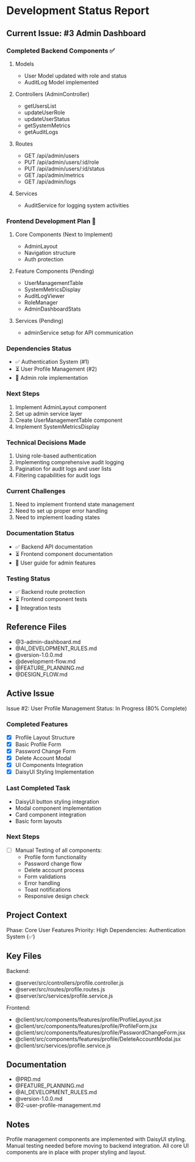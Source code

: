 # Development Status Report

## Current Issue: #3 Admin Dashboard

### Completed Backend Components ✅
1. Models
   - User Model updated with role and status
   - AuditLog Model implemented
   
2. Controllers (AdminController)
   - getUsersList
   - updateUserRole
   - updateUserStatus
   - getSystemMetrics
   - getAuditLogs

3. Routes
   - GET /api/admin/users
   - PUT /api/admin/users/:id/role
   - PUT /api/admin/users/:id/status
   - GET /api/admin/metrics
   - GET /api/admin/logs

4. Services
   - AuditService for logging system activities

### Frontend Development Plan 🔄
1. Core Components (Next to Implement)
   - AdminLayout
   - Navigation structure
   - Auth protection

2. Feature Components (Pending)
   - UserManagementTable
   - SystemMetricsDisplay
   - AuditLogViewer
   - RoleManager
   - AdminDashboardStats

3. Services (Pending)
   - adminService setup for API communication

### Dependencies Status
- ✅ Authentication System (#1)
- ⏳ User Profile Management (#2)
- 🔄 Admin role implementation

### Next Steps
1. Implement AdminLayout component
2. Set up admin service layer
3. Create UserManagementTable component
4. Implement SystemMetricsDisplay

### Technical Decisions Made
1. Using role-based authentication
2. Implementing comprehensive audit logging
3. Pagination for audit logs and user lists
4. Filtering capabilities for audit logs

### Current Challenges
1. Need to implement frontend state management
2. Need to set up proper error handling
3. Need to implement loading states

### Documentation Status
- ✅ Backend API documentation
- ⏳ Frontend component documentation
- 🔄 User guide for admin features

### Testing Status
- ✅ Backend route protection
- ⏳ Frontend component tests
- 🔄 Integration tests

## Reference Files
- @3-admin-dashboard.md
- @AI_DEVELOPMENT_RULES.md
- @version-1.0.0.md
- @development-flow.md
- @FEATURE_PLANNING.md
- @DESIGN_FLOW.md

## Active Issue
Issue #2: User Profile Management
Status: In Progress (80% Complete)

### Completed Features
- [x] Profile Layout Structure
- [x] Basic Profile Form
- [x] Password Change Form
- [x] Delete Account Modal
- [x] UI Components Integration
- [x] DaisyUI Styling Implementation

### Last Completed Task
- DaisyUI button styling integration
- Modal component implementation
- Card component integration
- Basic form layouts

### Next Steps
- [ ] Manual Testing of all components:
  - Profile form functionality
  - Password change flow
  - Delete account process
  - Form validations
  - Error handling
  - Toast notifications
  - Responsive design check

## Project Context
Phase: Core User Features
Priority: High
Dependencies: Authentication System (✅)

## Key Files
Backend:
- @server/src/controllers/profile.controller.js
- @server/src/routes/profile.routes.js
- @server/src/services/profile.service.js

Frontend:
- @client/src/components/features/profile/ProfileLayout.jsx
- @client/src/components/features/profile/ProfileForm.jsx
- @client/src/components/features/profile/PasswordChangeForm.jsx
- @client/src/components/features/profile/DeleteAccountModal.jsx
- @client/src/services/profile.service.js

## Documentation
- @PRD.md
- @FEATURE_PLANNING.md
- @AI_DEVELOPMENT_RULES.md
- @version-1.0.0.md
- @2-user-profile-management.md

## Notes
Profile management components are implemented with DaisyUI styling. Manual testing needed before moving to backend integration. All core UI components are in place with proper styling and layout. 